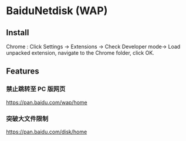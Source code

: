 # BaiduNetdisk (WAP)
## Install
Chrome : Click Settings -> Extensions -> Check Developer mode-> Load unpacked extension, navigate to the Chrome folder, click OK.
## Features
### 禁止跳转至 PC 版网页
https://pan.baidu.com/wap/home
### 突破大文件限制
https://pan.baidu.com/disk/home
